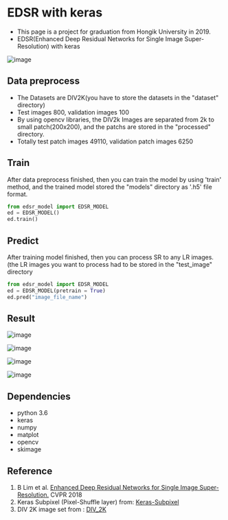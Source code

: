 # EDSR with keras
* This page is a project for graduation from Hongik University in 2019. 
* EDSR(Enhanced Deep Residual Networks for Single Image Super-Resolution) with keras

![image](https://user-images.githubusercontent.com/36150943/68541243-57463d00-03e0-11ea-81d7-29c0299ac610.png)



## Data preprocess 
* The Datasets are DIV2K(you have to store the datasets in the "dataset" directory)
* Test images 800, validation images 100
* By using opencv libraries, the DIV2k Images are separated from 2k to small patch(200x200), and the patchs are stored in the "processed" directory.
* Totally test patch images 49110, validation patch images 6250

## Train
After data preprocess finished, then you can train the model by using 'train' method, and the trained model stored the "models" directory as '.h5' file format.

```python
from edsr_model import EDSR_MODEL
ed = EDSR_MODEL()
ed.train()
```

## Predict
After training model finished, then you can process SR to any LR images.(the LR images you want to process had to be stored in the "test_image" directory

```python
from edsr_model import EDSR_MODEL
ed = EDSR_MODEL(pretrain = True)
ed.pred("image_file_name")
```

## Result

![image](https://user-images.githubusercontent.com/36150943/68541316-582b9e80-03e1-11ea-91c2-d56decb4d597.png)

![image](https://user-images.githubusercontent.com/36150943/68541351-9fb22a80-03e1-11ea-91de-683455ba93b1.png)

![image](https://user-images.githubusercontent.com/36150943/68541422-a3927c80-03e2-11ea-9902-5728d6e29ee4.png)

![image](https://user-images.githubusercontent.com/36150943/68541432-b73de300-03e2-11ea-823a-80755771f490.png)


## Dependencies
* python 3.6
* keras
* numpy
* matplot
* opencv
* skimage

## Reference
1. B Lim et al. [Enhanced Deep Residual Networks for Single Image Super-Resolution.](https://arxiv.org/abs/1707.02921) CVPR 2018
2. Keras Subpixel (Pixel-Shuffle layer) from: [Keras-Subpixel](https://github.com/atriumlts/subpixel/blob/master/keras_subpixel.py)
3. DIV 2K image set from : [DIV_2K](https://data.vision.ee.ethz.ch/cvl/DIV2K/)

